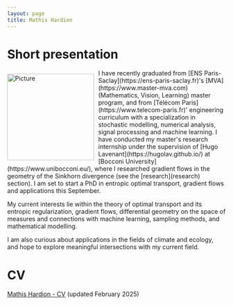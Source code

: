 ```yaml
---
layout: page
title: Mathis Hardion
---
```

# Short presentation
<p style="float:left;margin:10px 10px 0px 0px"><img src="https://mhardion.github.io/assets/img/pro++_resized.png" alt="Picture" width="200"></p> I have recently graduated from [ENS Paris-Saclay](https://ens-paris-saclay.fr)'s [MVA](https://www.master-mva.com) (Mathematics, Vision, Learning) master program, and from [Télécom Paris](https://www.telecom-paris.fr)' engineering curriculum with a specialization in stochastic modelling, numerical analysis, signal processing and machine learning. I have conducted my master's research internship under the supervision of [Hugo Lavenant](https://hugolav.github.io/) at [Bocconi University](https://www.unibocconi.eu/), where I researched gradient flows in the geometry of the Sinkhorn divergence (see the [research](research) section). I am set to start a PhD in entropic optimal transport, gradient flows and applications this September.

My current interests lie within the theory of optimal transport and its entropic regularization, gradient flows, differential geometry on the space of measures and connections with machine learning, sampling methods, and mathematical modelling.

I am also curious about applications in the fields of climate and ecology, and hope to explore meaningful intersections with my current field.

# CV
[Mathis Hardion - CV](assets/pdf/cv.pdf) (updated February 2025)
